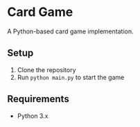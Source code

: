 # Card Game

A Python-based card game implementation.

## Setup
1. Clone the repository
2. Run `python main.py` to start the game

## Requirements
- Python 3.x
